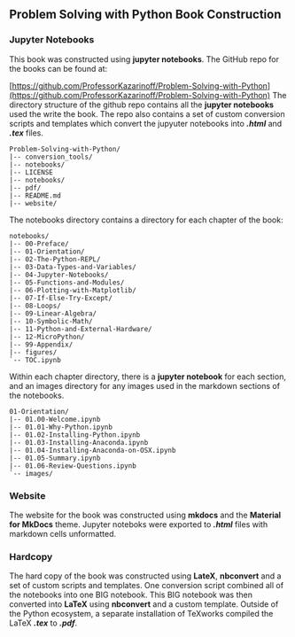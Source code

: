 
## Problem Solving with Python Book Construction
### Jupyter Notebooks
This book was constructed using **jupyter notebooks**. The GitHub repo for the books can be found at:
    
[https://github.com/ProfessorKazarinoff/Problem-Solving-with-Python](https://github.com/ProfessorKazarinoff/Problem-Solving-with-Python)
The directory structure of the github repo contains all the **jupyter notebooks** used the write the book. The repo also contains a set of custom conversion scripts and templates which convert the jupyuter notebooks into **_.html_** and **_.tex_** files.
```
Problem-Solving-with-Python/
|-- conversion_tools/
|-- notebooks/
|-- LICENSE
|-- notebooks/
|-- pdf/
|-- README.md
|-- website/
```
The notebooks directory contains a directory for each chapter of the book:
```
notebooks/
|-- 00-Preface/
|-- 01-Orientation/
|-- 02-The-Python-REPL/
|-- 03-Data-Types-and-Variables/
|-- 04-Jupyter-Notebooks/
|-- 05-Functions-and-Modules/
|-- 06-Plotting-with-Matplotlib/
|-- 07-If-Else-Try-Except/
|-- 08-Loops/
|-- 09-Linear-Algebra/
|-- 10-Symbolic-Math/
|-- 11-Python-and-External-Hardware/
|-- 12-MicroPython/
|-- 99-Appendix/
|-- figures/
`-- TOC.ipynb
```
Within each chapter directory, there is a **jupyter notebook** for each section, and an images directory for any images used in the markdown sections of the notebooks.

```
01-Orientation/
|-- 01.00-Welcome.ipynb
|-- 01.01-Why-Python.ipynb
|-- 01.02-Installing-Python.ipynb
|-- 01.03-Installing-Anaconda.ipynb
|-- 01.04-Installing-Anaconda-on-OSX.ipynb
|-- 01.05-Summary.ipynb
|-- 01.06-Review-Questions.ipynb
`-- images/
```
### Website
The website for the book was constructed using **mkdocs** and the **Material for MkDocs** theme. Jupyter noteboks were exported to **_.html_** files with markdown cells unformatted. 
### Hardcopy
The hard copy of the book was constructed using **LateX**, **nbconvert** and a set of custom scripts and templates. One conversion script combined all of the notebooks into one BIG notebook.  This BIG notebook was then converted into **LaTeX** using **nbconvert** and a custom template. Outside of the Python ecosystem, a separate installation of TeXworks compiled the LaTeX **_.tex_** to **_.pdf_**.
 

